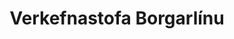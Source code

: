 ---
order: 1
type: "about"
title: "Verkefnastofa Borgarlínu"
subject: ["Verkefnastofa Borgarlínu tók formlega til starfa í júlí 2019 en hún sinnir undirbúningi fyrstu framkvæmda Borgarlínu. Verkefni stofunnar er að ljúka forhönnun Borgarlínu, yfirfara leiðakerfi almenningssamgangna, kostnaðarmeta, vinna að skipulagi og gerð umhverfismats þannig að hægt verði að hefja verkhönnun og undirbúa gerð útboðsgagna fyrir framkvæmdir.", "Verkefnastofan var sett á stofn á grundvelli samkomulags milli Vegagerðarinnar og sveitarfélaganna á höfuðborgarsvæðinu sem kveður á um að Samtök sveitarfélaga á höfuðborgarsvæðinu (SSH) og Vegagerðin skipti með sér kostnaði vegna undirbúningsvinnu þar til samkomulag hefur náðst um fyrirkomulag og fjármögnun á öllum samgöngukerfum á höfuðborgarsvæðinu næstu 15 árin."]
englishTitle: "Borgarlínan Project Office"
englishSubject: ["The Borgarlínan Project Office began operation in July 2019, managing analyses and planning for Borgarlínan. It is tasked with completing the preliminary design for Borgarlínan, to analyse and review bus network for public transport, evaluate cost, work on organisation and execution of an environmental estimate so that design and creation of procurement documents can commence.", "The Project Office was established based on an agreement between the Icelandic Road and Coastal Administration (Vegagerðin) and the capital area municipalities, which states that the Association of municipalities in the Capital area (SSH) and Vegagerðin shall divide the cost for preparatory work until an agreement has been reached regarding the arrangement and financing of the complete transport system in the area for the next 15 years."]
---